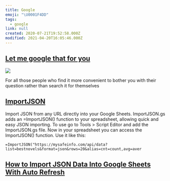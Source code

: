 ```yaml
---
title: Google
emoji: "\U0001F4DD"
tags:
  - google
link: null
created: 2020-07-21T19:52:58.000Z
modified: 2021-04-20T16:05:46.000Z
---
```


## [Let me google that for you](https://lmgtfy.com/)

![](https://external-content.duckduckgo.com/iu/?u=https%3A%2F%2Fj.gifs.com%2FyaNJ1M.gif&f=1&nofb=1)

For all those people who find it more convenient to bother you with their question rather than search it for themselves

## [ImportJSON](https://github.com/bradjasper/ImportJSON)

Import JSON from any URL directly into your Google Sheets. ImportJSON.gs adds an =ImportJSON() function to your spreadsheet, allowing quick and easy JSON importing. To use go to Tools > Script Editor and add the ImportJSON.gs file. Now in your spreadsheet you can access the ImportJSON() function. Use it like this:

```
=ImportJSON("https://mysafeinfo.com/api/data?list=bestnovels&format=json&rows=20&alias=cnt=count,avg=aver
```

## [How to Import JSON Data Into Google Sheets With Auto Refresh](https://medium.com/@simondhaas/import-json-data-google-sheets-auto-refresh-covid-19-widget-6cf34946e869)
